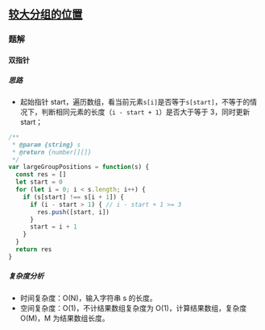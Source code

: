 ## [较大分组的位置](https://leetcode-cn.com/problems/positions-of-large-groups/)

### 题解
#### 双指针
##### 思路
+ 起始指针 start，遍历数组，看当前元素`s[i]`是否等于`s[start]`，不等于的情况下，判断相同元素的长度（`i - start + 1`）是否大于等于 3，同时更新 start；

```js
/**
 * @param {string} s
 * @return {number[][]}
 */
var largeGroupPositions = function(s) {
  const res = []
  let start = 0
  for (let i = 0; i < s.length; i++) {
    if (s[start] !== s[i + 1]) {
      if (i - start > 1) { // i - start + 1 >= 3
        res.push([start, i])
      }
      start = i + 1
    }
  }
  return res
}
```

##### 复杂度分析
+ 时间复杂度：O(N)，输入字符串 s 的长度。
+ 空间复杂度：O(1)，不计结果数组复杂度为 O(1)，计算结果数组，复杂度 O(M)，M 为结果数组长度。